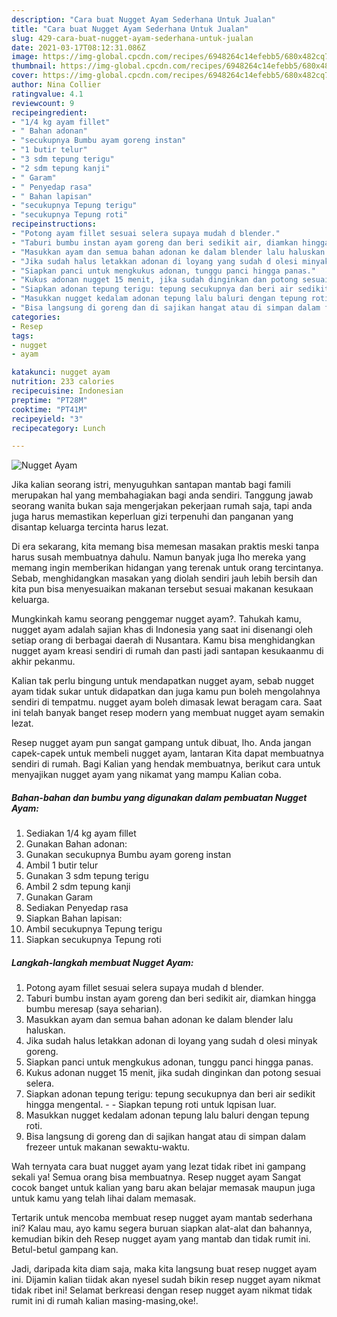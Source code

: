 ```yaml
---
description: "Cara buat Nugget Ayam Sederhana Untuk Jualan"
title: "Cara buat Nugget Ayam Sederhana Untuk Jualan"
slug: 429-cara-buat-nugget-ayam-sederhana-untuk-jualan
date: 2021-03-17T08:12:31.086Z
image: https://img-global.cpcdn.com/recipes/6948264c14efebb5/680x482cq70/nugget-ayam-foto-resep-utama.jpg
thumbnail: https://img-global.cpcdn.com/recipes/6948264c14efebb5/680x482cq70/nugget-ayam-foto-resep-utama.jpg
cover: https://img-global.cpcdn.com/recipes/6948264c14efebb5/680x482cq70/nugget-ayam-foto-resep-utama.jpg
author: Nina Collier
ratingvalue: 4.1
reviewcount: 9
recipeingredient:
- "1/4 kg ayam fillet"
- " Bahan adonan"
- "secukupnya Bumbu ayam goreng instan"
- "1 butir telur"
- "3 sdm tepung terigu"
- "2 sdm tepung kanji"
- " Garam"
- " Penyedap rasa"
- " Bahan lapisan"
- "secukupnya Tepung terigu"
- "secukupnya Tepung roti"
recipeinstructions:
- "Potong ayam fillet sesuai selera supaya mudah d blender."
- "Taburi bumbu instan ayam goreng dan beri sedikit air, diamkan hingga bumbu meresap (saya seharian)."
- "Masukkan ayam dan semua bahan adonan ke dalam blender lalu haluskan."
- "Jika sudah halus letakkan adonan di loyang yang sudah d olesi minyak goreng."
- "Siapkan panci untuk mengkukus adonan, tunggu panci hingga panas."
- "Kukus adonan nugget 15 menit, jika sudah dinginkan dan potong sesuai selera."
- "Siapkan adonan tepung terigu: tepung secukupnya dan beri air sedikit hingga mengental.  Siapkan tepung roti untuk lqpisan luar."
- "Masukkan nugget kedalam adonan tepung lalu baluri dengan tepung roti."
- "Bisa langsung di goreng dan di sajikan hangat atau di simpan dalam frezeer untuk makanan sewaktu-waktu."
categories:
- Resep
tags:
- nugget
- ayam

katakunci: nugget ayam 
nutrition: 233 calories
recipecuisine: Indonesian
preptime: "PT28M"
cooktime: "PT41M"
recipeyield: "3"
recipecategory: Lunch

---
```



![Nugget Ayam](https://img-global.cpcdn.com/recipes/6948264c14efebb5/680x482cq70/nugget-ayam-foto-resep-utama.jpg)

Jika kalian seorang istri, menyuguhkan santapan mantab bagi famili merupakan hal yang membahagiakan bagi anda sendiri. Tanggung jawab seorang  wanita bukan saja mengerjakan pekerjaan rumah saja, tapi anda juga harus memastikan keperluan gizi terpenuhi dan panganan yang disantap keluarga tercinta harus lezat.

Di era  sekarang, kita memang bisa memesan masakan praktis meski tanpa harus susah membuatnya dahulu. Namun banyak juga lho mereka yang memang ingin memberikan hidangan yang terenak untuk orang tercintanya. Sebab, menghidangkan masakan yang diolah sendiri jauh lebih bersih dan kita pun bisa menyesuaikan makanan tersebut sesuai makanan kesukaan keluarga. 



Mungkinkah kamu seorang penggemar nugget ayam?. Tahukah kamu, nugget ayam adalah sajian khas di Indonesia yang saat ini disenangi oleh setiap orang di berbagai daerah di Nusantara. Kamu bisa menghidangkan nugget ayam kreasi sendiri di rumah dan pasti jadi santapan kesukaanmu di akhir pekanmu.

Kalian tak perlu bingung untuk mendapatkan nugget ayam, sebab nugget ayam tidak sukar untuk didapatkan dan juga kamu pun boleh mengolahnya sendiri di tempatmu. nugget ayam boleh dimasak lewat beragam cara. Saat ini telah banyak banget resep modern yang membuat nugget ayam semakin lezat.

Resep nugget ayam pun sangat gampang untuk dibuat, lho. Anda jangan capek-capek untuk membeli nugget ayam, lantaran Kita dapat membuatnya sendiri di rumah. Bagi Kalian yang hendak membuatnya, berikut cara untuk menyajikan nugget ayam yang nikamat yang mampu Kalian coba.

<!--inarticleads1-->

##### Bahan-bahan dan bumbu yang digunakan dalam pembuatan Nugget Ayam:

1. Sediakan 1/4 kg ayam fillet
1. Gunakan  Bahan adonan:
1. Gunakan secukupnya Bumbu ayam goreng instan
1. Ambil 1 butir telur
1. Gunakan 3 sdm tepung terigu
1. Ambil 2 sdm tepung kanji
1. Gunakan  Garam
1. Sediakan  Penyedap rasa
1. Siapkan  Bahan lapisan:
1. Ambil secukupnya Tepung terigu
1. Siapkan secukupnya Tepung roti




<!--inarticleads2-->

##### Langkah-langkah membuat Nugget Ayam:

1. Potong ayam fillet sesuai selera supaya mudah d blender.
1. Taburi bumbu instan ayam goreng dan beri sedikit air, diamkan hingga bumbu meresap (saya seharian).
1. Masukkan ayam dan semua bahan adonan ke dalam blender lalu haluskan.
1. Jika sudah halus letakkan adonan di loyang yang sudah d olesi minyak goreng.
1. Siapkan panci untuk mengkukus adonan, tunggu panci hingga panas.
1. Kukus adonan nugget 15 menit, jika sudah dinginkan dan potong sesuai selera.
1. Siapkan adonan tepung terigu: tepung secukupnya dan beri air sedikit hingga mengental. -  - Siapkan tepung roti untuk lqpisan luar.
1. Masukkan nugget kedalam adonan tepung lalu baluri dengan tepung roti.
1. Bisa langsung di goreng dan di sajikan hangat atau di simpan dalam frezeer untuk makanan sewaktu-waktu.




Wah ternyata cara buat nugget ayam yang lezat tidak ribet ini gampang sekali ya! Semua orang bisa membuatnya. Resep nugget ayam Sangat cocok banget untuk kalian yang baru akan belajar memasak maupun juga untuk kamu yang telah lihai dalam memasak.

Tertarik untuk mencoba membuat resep nugget ayam mantab sederhana ini? Kalau mau, ayo kamu segera buruan siapkan alat-alat dan bahannya, kemudian bikin deh Resep nugget ayam yang mantab dan tidak rumit ini. Betul-betul gampang kan. 

Jadi, daripada kita diam saja, maka kita langsung buat resep nugget ayam ini. Dijamin kalian tiidak akan nyesel sudah bikin resep nugget ayam nikmat tidak ribet ini! Selamat berkreasi dengan resep nugget ayam nikmat tidak rumit ini di rumah kalian masing-masing,oke!.

